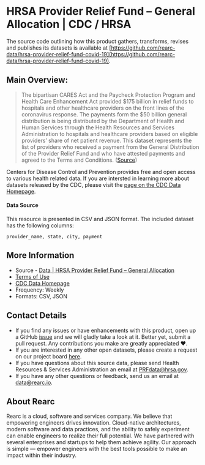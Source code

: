 # HRSA Provider Relief Fund – General Allocation | CDC / HRSA

The source code outlining how this product gathers, transforms, revises and publishes its datasets is available at [https://github.com/rearc-data/hrsa-provider-relief-fund-covid-19](https://github.com/rearc-data/hrsa-provider-relief-fund-covid-19).

## Main Overview:
> The bipartisan CARES Act and the Paycheck Protection Program and Health Care Enhancement Act provided $175 billion in relief funds to hospitals and other healthcare providers on the front lines of the coronavirus response. The payments form the $50 billion general distribution is being distributed by the Department of Health and Human Services through the Health Resources and Services Administration to hospitals and healthcare providers based on eligible providers’ share of net patient revenue. This dataset represents the list of providers who received a payment from the General Distribution of the Provider Relief Fund and who have attested payments and agreed to the Terms and Conditions. ([Source](https://data.cdc.gov/Administrative/HRSA-Provider-Relief-Fund-General-Allocation/kh8y-3es6))

Centers for Disease Control and Prevention provides free and open access to various health related data. If you are intersted in learning more about datasets released by the CDC, please visit the [page on the CDC Data Homepage](https://data.cdc.gov).

#### Data Source
This resource is presented in CSV and JSON format. The included dataset has the following columns:

`provider_name, state, city, payment`

## More Information
- Source - [Data | HRSA Provider Relief Fund – General Allocation](https://data.cdc.gov/Administrative/HRSA-Provider-Relief-Fund-General-Allocation/kh8y-3es6) 
- [Terms of Use](https://www.usa.gov/government-works)
- [CDC Data Homepage](https://data.cdc.gov/)
- Frequency: Weekly
- Formats: CSV, JSON

## Contact Details
- If you find any issues or have enhancements with this product, open up a GitHub [issue](https://github.com/rearc-data/hrsa-provider-relief-fund-covid-19/issues) and we will gladly take a look at it. Better yet, submit a pull request. Any contributions you make are greatly appreciated :heart:.
- If you are interested in any other open datasets, please create a request on our project board [here](https://github.com/rearc-data/covid-datasets-aws-data-exchange/projects/1).
- If you have questions about this source data, please send Health Resources & Services Administration an email at PRFdata@hrsa.gov.
- If you have any other questions or feedback, send us an email at data@rearc.io.

## About Rearc
Rearc is a cloud, software and services company. We believe that empowering engineers drives innovation. Cloud-native architectures, modern software and data practices, and the ability to safely experiment can enable engineers to realize their full potential. We have partnered with several enterprises and startups to help them achieve agility. Our approach is simple — empower engineers with the best tools possible to make an impact within their industry.
